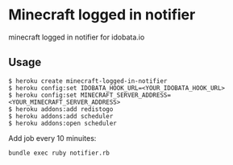 # Minecraft logged in notifier

minecraft logged in notifier for idobata.io

## Usage

    $ heroku create minecraft-logged-in-notifier
    $ heroku config:set IDOBATA_HOOK_URL=<YOUR_IDOBATA_HOOK_URL>
    $ heroku config:set MINECRAFT_SERVER_ADDRESS=<YOUR_MINECRAFT_SERVER_ADDRESS>
    $ heroku addons:add redistogo
    $ heroku addons:add scheduler
    $ heroku addons:open scheduler

Add job every 10 minuites:

    bundle exec ruby notifier.rb
